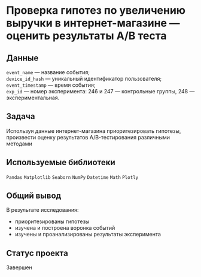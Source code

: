 # Проверка гипотез по увеличению выручки в интернет-магазине — оценить результаты A/B теста

## Данные

`event_name` — название события;\
`device_id_hash` — уникальный идентификатор пользователя;\
`event_timestamp` — время события;\
`exp_id` — номер эксперимента: 246 и 247 — контрольные группы, 248 — экспериментальная.

## Задача

Используя данные интернет-магазина приоритезировать гипотезы, произвести оценку результатов A/B-тестирования различными методами

## Используемые библиотеки

`Pandas` `Matplotlib` `Seaborn` `NumPy` `Datetime` `Math` `Plotly`

## Общий вывод

В результате исследования:
- приоритезированы гипотезы
- изучена и построена воронка событий
- изучены и проанализированы результаты эксперимента

## Статус проекта

Завершен
